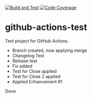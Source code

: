 [![Build and Test](https://github.com/ThomasJejkal/github-actions-test/actions/workflows/gradle-publish.yml/badge.svg?branch=main)](https://github.com/ThomasJejkal/github-actions-test/actions/workflows/gradle-publish.yml)
[![Code Coverage](https://github.com/ThomasJejkal/github-actions-test/actions/workflows/coveralls-coverage.yml/badge.svg?branch=main)](https://github.com/ThomasJejkal/github-actions-test/actions/workflows/coveralls-coverage.yml)

# github-actions-test

Test project for GitHub Actions.

- Branch created, now applying merge
- Changelog Test
- Release test
- Fix added
- Test for Close applied
- Test for Close 2 applied
- Applied Enhancement #1

Done
